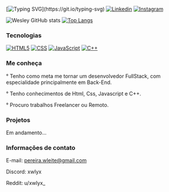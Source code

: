 [![Typing SVG](https://readme-typing-svg.herokuapp.com?font=Protest+Strike&pause=1000&color=491382&center=true&vCenter=true&width=435&lines=Hi%2C+Welcome+to+my+github!;%D0%97%D0%B4%D1%80%D0%B0%D0%B2%D1%81%D1%82%D0%B2%D1%83%D0%B9%D1%82%D0%B5%2C+%D0%B4%D0%BE%D0%B1%D1%80%D0%BE+%D0%BF%D0%BE%D0%B6%D0%B0%D0%BB%D0%BE%D0%B2%D0%B0%D1%82%D1%8C+%D0%BD%D0%B0+%D0%BC%D0%BE%D0%B9+github!;Ol%C3%A1%2C+seja+bem+vindo+ao+meu+Github!)](https://git.io/typing-svg)
[![Linkedin](https://img.shields.io/badge/LinkedIn-0077B5?style=for-the-badge&logo=linkedin&logoColor=white)](https://www.linkedin.com/in/wesley-leite-pereira-1a2757331)
[![Instagram](https://img.shields.io/badge/Instagram-E4405F?style=for-the-badge&logo=instagram&logoColor=white)](https://www.instagram.com/xwlyx_?igsh=MTQxcWY0ZWMwZmxjYw==)

![Wesley GitHub stats](https://github-readme-stats.vercel.app/api?username=xwlyxx&show_icons=true&theme=radical)
[![Top Langs](https://github-readme-stats.vercel.app/api/top-langs/?username=xwlyxx)](https://github.com/anuraghazra/github-readme-stats)

### Tecnologias
[![HTML5](https://img.shields.io/badge/HTML5-E34F26?style=for-the-badge&logo=html5&logoColor=white)](#)
[![CSS](https://img.shields.io/badge/CSS3-1572B6?style=for-the-badge&logo=css3&logoColor=white)](#)
[![JavaScript](https://img.shields.io/badge/JavaScript-323330?style=for-the-badge&logo=javascript&logoColor=F7DF1E)](#)
[![C++](https://img.shields.io/badge/C%2B%2B-00599C?style=for-the-badge&logo=c%2B%2B&logoColor=white)](#)

### Me conheça

° Tenho como meta me tornar um desenvolvedor FullStack, com especialidade principalmente em Back-End.

° Tenho conhecimentos de Html, Css, Javascript e C++.

° Procuro trabalhos Freelancer ou Remoto.

### Projetos

Em andamento...


### Informações de contato

E-mail: pereira.wleite@gmail.com

Discord: xwlyx

Reddit: u/xwlyx_
